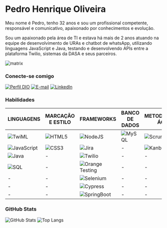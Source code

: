# Pedro Henrique Oliveira

Meu nome é Pedro, tenho 32 anos e sou um profissional competente, responsável e comunicativo, apaixonado por conhecimentos e evolução. 

Sou um apaixonado pela área de TI e estava há mais de 2 anos atuando na equipe de desenvolvimento de URAs e chatbot de whatsApp, utilizando linguagens JavaScript e Java, testando e desenvolvendo APIs entre a plataforma Twilio, sistemas da DASA e seus parceiros.

![matrix](https://github.com/PedroCaput/PedroCaput/assets/111527058/ac30c7ae-feea-4a85-9995-4d5b7ad2c11d)


### Conecte-se comigo

[![Perfil DIO](https://img.shields.io/badge/-Meu%20Perfil%20na%20DIO-30A3DC?style=for-the-badge)](https://www.dio.me/users/pedro_cpt)
[![E-mail](https://img.shields.io/badge/-Email-000?style=for-the-badge&logo=microsoft-outlook&logoColor=E94D5F)](mailto:pedro.cpt@hotmail.com)
[![LinkedIn](https://img.shields.io/badge/-LinkedIn-000?style=for-the-badge&logo=linkedin&logoColor=30A3DC)](https://www.linkedin.com/in/Pedrocaput/)


### Habilidades

|LINGUAGENS|MARCAÇÃO E ESTILO|FRAMEWORKS|BANCO DE DADOS|METODOLOGIAS ÁGEIS|VERSIONAMENTO DE CÓDIGO|
|----|----|----|----|----|----|
|![TwiML](https://img.shields.io/badge/TwiML-red)|![HTML5](https://img.shields.io/badge/HTML5-E34F26?style=flat&logo=html5&logoColor=white)|![NodeJS](https://img.shields.io/badge/Node.js-43853D?style=flat&logo=node.js&logoColor=white)|![MySQL](https://img.shields.io/badge/MySQL-00000F?style=flat&logo=mysql&logoColor=white)|![Scrum](https://img.shields.io/badge/Scrum-blue)|![Git](https://img.shields.io/badge/GIT-E44C30?style=flat&logo=git&logoColor=white)|
|![JavaScript](https://img.shields.io/badge/JavaScript-F7DF1E?style=flat&logo=javascript&logoColor=black)|![CSS3](https://img.shields.io/badge/CSS3-1572B6?style=flat&logo=css3&logoColor=white)|![Jira](https://img.shields.io/badge/Jira-0052CC?style=flat&logo=Jira&logoColor=white)|-|![Kanban](https://img.shields.io/badge/Kanban-red)|-|
|![Java](https://img.shields.io/badge/java-000.svg?style=flat&logo=openjdk&logoColor=white)|-|![Twilio](https://img.shields.io/badge/Twilio-F22F46?style=flat&logo=Twilio&logoColor=white)|-|-|-|
|![SQL](https://img.shields.io/badge/SQL-000?style=flat&logo=sql&logoColor=white)|-|![Orange Testing](https://img.shields.io/badge/Orange-Testing-orange?style=flat&labelColor=black)|-|-|-|
|-|-|![Selenium](https://img.shields.io/badge/Selenium-black?style=flat&logo=Selenium)|-|-|-|
|-|-|![Cypress](https://img.shields.io/badge/Cypress-black?style=flat&logo=cypress)|-|-|-|
|-|-|![SpringBoot](https://img.shields.io/badge/Spring-6DB33F?style=flat&logo=spring&logoColor=white)|-|-|-|

### GitHub Stats

![GitHub Stats](https://github-readme-stats.vercel.app/api?username=PedroCaput&theme=transparent&bg_color=000&border_color=30A3DC&show_icons=true&icon_color=30A3DC&title_color=E94D5F&text_color=FFF)
![Top Langs](https://github-readme-stats-git-masterrstaa-rickstaa.vercel.app/api/top-langs/?username=PedroCaput&layout=compact&bg_color=000&border_color=30A3DC&title_color=E94D5F&text_color=FFF)